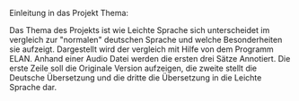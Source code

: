 Einleitung in das Projekt Thema:

Das Thema des Projekts ist wie Leichte Sprache sich unterscheidet im vergleich zur "normalen" deutschen Sprache und welche Besonderheiten sie aufzeigt.
Dargestellt wird der vergleich mit Hilfe von dem Programm ELAN. 
Anhand einer Audio Datei werden die ersten drei Sätze Annotiert. Die erste Zeile soll die Originale Version aufzeigen, die zweite stellt die Deutsche Übersetzung und die dritte die Übersetzung in die Leichte Sprache dar.
